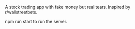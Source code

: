 A stock trading app with fake money but real tears. Inspired by r/wallstreetbets.

npm run start to run the server.